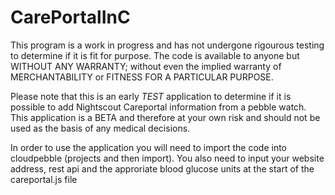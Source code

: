 # CarePortalInC
This program is a work in progress and has not undergone rigourous testing to determine if it is fit for purpose. The code is available to anyone but WITHOUT ANY WARRANTY; without even the implied warranty of MERCHANTABILITY or FITNESS FOR A PARTICULAR PURPOSE.

Please note that this is an early *TEST* application to determine if it is possible to add Nightscout Careportal information from a pebble watch.
This application is a BETA and therefore at your own risk and should not be used as the basis of any medical decisions.

In order to use the application you will need to import the code into cloudpebble (projects and then import).
You also need to input your website address, rest api and the approriate blood glucose units at the start of the careportal.js file
